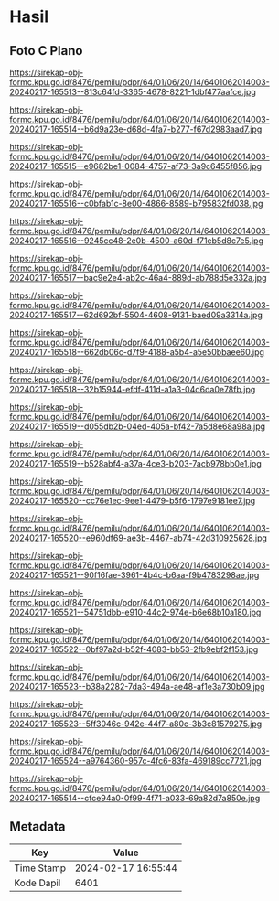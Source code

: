 # Hasil

## Foto C Plano

https://sirekap-obj-formc.kpu.go.id/8476/pemilu/pdpr/64/01/06/20/14/6401062014003-20240217-165513--813c64fd-3365-4678-8221-1dbf477aafce.jpg

https://sirekap-obj-formc.kpu.go.id/8476/pemilu/pdpr/64/01/06/20/14/6401062014003-20240217-165514--b6d9a23e-d68d-4fa7-b277-f67d2983aad7.jpg

https://sirekap-obj-formc.kpu.go.id/8476/pemilu/pdpr/64/01/06/20/14/6401062014003-20240217-165515--e9682be1-0084-4757-af73-3a9c6455f856.jpg

https://sirekap-obj-formc.kpu.go.id/8476/pemilu/pdpr/64/01/06/20/14/6401062014003-20240217-165516--c0bfab1c-8e00-4866-8589-b795832fd038.jpg

https://sirekap-obj-formc.kpu.go.id/8476/pemilu/pdpr/64/01/06/20/14/6401062014003-20240217-165516--9245cc48-2e0b-4500-a60d-f71eb5d8c7e5.jpg

https://sirekap-obj-formc.kpu.go.id/8476/pemilu/pdpr/64/01/06/20/14/6401062014003-20240217-165517--bac9e2e4-ab2c-46a4-889d-ab788d5e332a.jpg

https://sirekap-obj-formc.kpu.go.id/8476/pemilu/pdpr/64/01/06/20/14/6401062014003-20240217-165517--62d692bf-5504-4608-9131-baed09a3314a.jpg

https://sirekap-obj-formc.kpu.go.id/8476/pemilu/pdpr/64/01/06/20/14/6401062014003-20240217-165518--662db06c-d7f9-4188-a5b4-a5e50bbaee60.jpg

https://sirekap-obj-formc.kpu.go.id/8476/pemilu/pdpr/64/01/06/20/14/6401062014003-20240217-165518--32b15944-efdf-411d-a1a3-04d6da0e78fb.jpg

https://sirekap-obj-formc.kpu.go.id/8476/pemilu/pdpr/64/01/06/20/14/6401062014003-20240217-165519--d055db2b-04ed-405a-bf42-7a5d8e68a98a.jpg

https://sirekap-obj-formc.kpu.go.id/8476/pemilu/pdpr/64/01/06/20/14/6401062014003-20240217-165519--b528abf4-a37a-4ce3-b203-7acb978bb0e1.jpg

https://sirekap-obj-formc.kpu.go.id/8476/pemilu/pdpr/64/01/06/20/14/6401062014003-20240217-165520--cc76e1ec-9ee1-4479-b5f6-1797e9181ee7.jpg

https://sirekap-obj-formc.kpu.go.id/8476/pemilu/pdpr/64/01/06/20/14/6401062014003-20240217-165520--e960df69-ae3b-4467-ab74-42d310925628.jpg

https://sirekap-obj-formc.kpu.go.id/8476/pemilu/pdpr/64/01/06/20/14/6401062014003-20240217-165521--90f16fae-3961-4b4c-b6aa-f9b4783298ae.jpg

https://sirekap-obj-formc.kpu.go.id/8476/pemilu/pdpr/64/01/06/20/14/6401062014003-20240217-165521--54751dbb-e910-44c2-974e-b6e68b10a180.jpg

https://sirekap-obj-formc.kpu.go.id/8476/pemilu/pdpr/64/01/06/20/14/6401062014003-20240217-165522--0bf97a2d-b52f-4083-bb53-2fb9ebf2f153.jpg

https://sirekap-obj-formc.kpu.go.id/8476/pemilu/pdpr/64/01/06/20/14/6401062014003-20240217-165523--b38a2282-7da3-494a-ae48-af1e3a730b09.jpg

https://sirekap-obj-formc.kpu.go.id/8476/pemilu/pdpr/64/01/06/20/14/6401062014003-20240217-165523--5ff3046c-942e-44f7-a80c-3b3c81579275.jpg

https://sirekap-obj-formc.kpu.go.id/8476/pemilu/pdpr/64/01/06/20/14/6401062014003-20240217-165524--a9764360-957c-4fc6-83fa-469189cc7721.jpg

https://sirekap-obj-formc.kpu.go.id/8476/pemilu/pdpr/64/01/06/20/14/6401062014003-20240217-165514--cfce94a0-0f99-4f71-a033-69a82d7a850e.jpg


## Metadata

| Key        | Value               |
| ---------- | ------------------- |
| Time Stamp | 2024-02-17 16:55:44 |
| Kode Dapil | 6401                |



